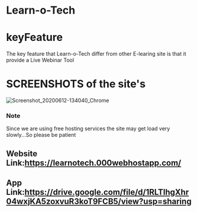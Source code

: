 # Learn-o-Tech

# keyFeature
The key feature that Learn-o-Tech differ from other E-learing site is that it provide a Live Webinar Tool

# SCREENSHOTS of the site's
![Screenshot_20200612-134040_Chrome](https://user-images.githubusercontent.com/64969007/84493088-d0827700-acc4-11ea-9319-3b166a8c3800.jpg)


### Note
Since we are using free hosting services the site may get load very slowly...So please be patient

## Website Link:https://learnotech.000webhostapp.com/
## App Link:https://drive.google.com/file/d/1RLTlhgXhr04wxjKA5zoxvuR3koT9FCB5/view?usp=sharing

